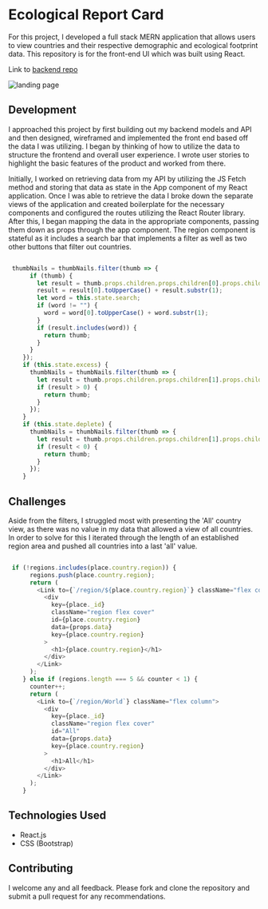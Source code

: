 # Ecological Report Card

For this project, I developed a full stack MERN application that allows users to view countries and their respective demographic and ecological footprint data. This repository is for the front-end UI which was built using React.

Link to [backend repo](https://github.com/caioingber/backend-mern)

![landing page](eco-screenshot.png)

## Development

I approached this project by first building out my backend models and API and then designed, wireframed and implemented the front end based off the data I was utilizing. I began by thinking of how to utilize the data to structure the frontend and overall user experience. I wrote user stories to highlight the basic features of the product and worked from there.

Initially, I worked on retrieving data from my API by utilizing the JS Fetch method and storing that data as state in the App component of my React application. Once I was able to retrieve the data I broke down the separate views of the application and created boilerplate for the necessary components and configured the routes utilizing the React Router library. After this, I began mapping the data in the appropriate components, passing them down as props through the app component. The region component is stateful as it includes a search bar that implements a filter as well as two other buttons that filter out countries.

```Javascript

 thumbNails = thumbNails.filter(thumb => {
      if (thumb) {
        let result = thumb.props.children.props.children[0].props.children;
        result = result[0].toUpperCase() + result.substr(1);
        let word = this.state.search;
        if (word != "") {
          word = word[0].toUpperCase() + word.substr(1);
        }
        if (result.includes(word)) {
          return thumb;
        }
      }
    });
    if (this.state.excess) {
      thumbNails = thumbNails.filter(thumb => {
        let result = thumb.props.children.props.children[1].props.children;
        if (result > 0) {
          return thumb;
        }
      });
    }
    if (this.state.deplete) {
      thumbNails = thumbNails.filter(thumb => {
        let result = thumb.props.children.props.children[1].props.children;
        if (result < 0) {
          return thumb;
        }
      });
    }

```

## Challenges

Aside from the filters, I struggled most with presenting the 'All' country view, as there was no value in my data that allowed a view of all countries. In order to solve for this I iterated through the length of an established region area and pushed all countries into a last 'all' value.

```Javascript

 if (!regions.includes(place.country.region)) {
      regions.push(place.country.region);
      return (
        <Link to={`/region/${place.country.region}`} className="flex column">
          <div
            key={place._id}
            className="region flex cover"
            id={place.country.region}
            data={props.data}
            key={place.country.region}
          >
            <h1>{place.country.region}</h1>
          </div>
        </Link>
      );
    } else if (regions.length === 5 && counter < 1) {
      counter++;
      return (
        <Link to={`/region/World`} className="flex column">
          <div
            key={place._id}
            className="region flex cover"
            id="All"
            data={props.data}
            key={place.country.region}
          >
            <h1>All</h1>
          </div>
        </Link>
      );
    }

```

## Technologies Used

- React.js
- CSS (Bootstrap)

## Contributing

I welcome any and all feedback. Please fork and clone the repository and submit a pull request for any recommendations.
